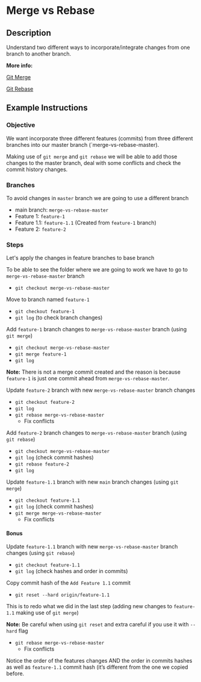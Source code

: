 # Merge vs Rebase

## Description
Understand two different ways to incorporate/integrate changes from one branch to another branch.

**More info:** 

[Git Merge](https://git-scm.com/docs/git-merge)

[Git Rebase](https://git-scm.com/docs/git-rebase)

## Example Instructions

### Objective
We want incorporate three different features (commits) from three different branches into our master branch (`merge-vs-rebase-master).

Making use of `git merge` and `git rebase` we will be able to add those changes to the master branch, deal with some conflicts and check the commit history changes.

### Branches
To avoid changes in `master` branch we are going to use a different branch

* main branch: `merge-vs-rebase-master`
* Feature 1: `feature-1`
* Feature 1.1: `feature-1.1` (Created from `feature-1` branch)
* Feature 2: `feature-2`
### Steps
Let's apply the changes in feature branches to base branch 

To be able to see the folder where we are going to work we have to go to `merge-vs-rebase-master` branch

* `git checkout merge-vs-rebase-master`

Move to branch named `feature-1`
* `git checkout feature-1`
* `git log` (to check branch changes)

Add `feature-1` branch changes to `merge-vs-rebase-master` branch (using `git merge`)
* `git checkout merge-vs-rebase-master`
* `git merge feature-1`
* `git log`

**Note:** There is not a merge commit created and the reason is because `feature-1` is just one commit ahead from `merge-vs-rebase-master`.

Update `feature-2` branch with new `merge-vs-rebase-master` branch changes
* `git checkout feature-2`
* `git log`
* `git rebase merge-vs-rebase-master`
    * Fix conflicts

Add `feature-2` branch changes to `merge-vs-rebase-master` branch (using `git rebase`)
* `git checkout merge-vs-rebase-master`
* `git log` (check commit hashes)
* `git rebase feature-2`
* `git log`

Update `feature-1.1` branch with new `main` branch changes (using `git merge`)
* `git checkout feature-1.1`
* `git log` (check commit hashes)
* `git merge merge-vs-rebase-master`
    * Fix conflicts

#### Bonus
Update `feature-1.1` branch with new `merge-vs-rebase-master` branch changes (using `git rebase`)
* `git checkout feature-1.1`
* `git log` (check hashes and order in commits)

Copy commit hash of the `Add Feature 1.1` commit
* `git reset --hard origin/feature-1.1`

This is to redo what we did in the last step (adding new changes to `feature-1.1` making use of `git merge`)

**Note:** Be careful when using `git reset` and extra careful if you use it with `--hard` flag
* `git rebase merge-vs-rebase-master`
    * Fix conflicts

Notice the order of the features changes AND
the order in commits hashes as well as `feature-1.1` commit hash (it’s different from the one we copied before.

